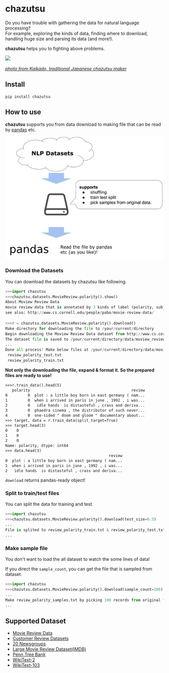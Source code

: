 # chazutsu

Do you have trouble with gathering the data for natural language processing?  
For example, exploring the kinds of data, finding where to download, handling huge size and parsing its data (and more!).

**chazutsu** helps you to fighting above problems.

<img src="https://github.com/chakki-works/chazutsu/raw/master/docs/chazutsu.png" width="50">

*[photo from Kaikado, traditional Japanese chazutsu maker](http://www.kaikado.jp/english/goods/design.html)*

## Install

```
pip install chazutsu
```

## How to use

**chazutsu** supports you from data download to making file that can be read by [pandas](http://pandas.pydata.org/) etc.

![feature.png](./docs/feature.png)

### Download the Datasets

You can download the datasets by chazutsu like following.

```py
>>>import chazutsu
>>>chazutsu.datasets.MovieReview.polarity().show()
About Moview Review Data
movie review data that is annotated by 3 kinds of label (polarity, subjective rating, subjectivity).
see also: http://www.cs.cornell.edu/people/pabo/movie-review-data/

>>>r = chazutsu.datasets.MovieReview.polarity().download()
Make directory for downloading the file to /your/current/directory
Begin downloading the Moview Review Data dataset from http://www.cs.cornell.edu/people/pabo/movie-review-data/review_polarity.tar.gz.
The dataset file is saved to /your/current/directory/data/moview_review_data/review_polarity.tar.gz
...
Done all process! Make below files at /your/current/directory/data/moview_review_data
 review_polarity_test.txt
 review_polarity_train.txt
```

**Not only the downloading the file, expand & format it. So the prepared files are ready to use!**

```
>>>r.train_data().head(5)
   polarity                                             review
0         0  plot : a little boy born in east germany ( nam...
1         0  when i arrived in paris in june , 1992 , i was...
2         0   idle hands  is distasteful , crass and deriva...
3         0  phaedra cinema , the distributor of such never...
4         0  one-sided " doom and gloom " documentary about...
>>> target, data = r.train_data(split_target=True)
>>> target.head(3)
0    0
1    0
2    0
Name: polarity, dtype: int64
>>> data.head(3)
                                              review
0  plot : a little boy born in east germany ( nam...
1  when i arrived in paris in june , 1992 , i was...
2   idle hands  is distasteful , crass and deriva...
```

`download` returns pandas-ready object!

### Split to train/test files

You can split the data for training and test.  

```py
>>>import chazutsu
>>>chazutsu.datasets.MovieReview.polarity().download(test_size=0.3)
...
File is splited to review_polarity_train.txt & review_polarity_test.txt. Each records are 1400 & 600 (test_size=30.00%).
...
```

### Make sample file

You don't want to load the all dataset to watch the some lines of data!

If you direct the `sample_count`, you can get the file that is sampled from dataset.

```py
>>>import chazutsu
>>>chazutsu.datasets.MovieReview.polarity().download(sample_count=100)
...
Make review_polarity_samples.txt by picking 100 records from original file.
...
```

## Supported Dataset

* [Movie Review Data](https://github.com/chakki-works/chazutsu/tree/master/chazutsu/datasets#movie-review-data)
* [Customer Review Datasets](https://github.com/chakki-works/chazutsu/tree/master/chazutsu/datasets#customer-review-datasets)
* [20 Newsgroups](https://github.com/chakki-works/chazutsu/tree/master/chazutsu/datasets#20-newsgroups)
* [Large Movie Review Dataset(IMDB)](https://github.com/chakki-works/chazutsu/tree/master/chazutsu/datasets#large-movie-review-datasetimdb)
* [Penn Tree Bank](https://github.com/chakki-works/chazutsu/tree/master/chazutsu/datasets#penn-tree-bank)
* [WikiText-2](https://github.com/chakki-works/chazutsu/tree/master/chazutsu/datasets#wikitext-2)
* [WikiText-103](https://github.com/chakki-works/chazutsu/tree/master/chazutsu/datasets#wikitext-103)

